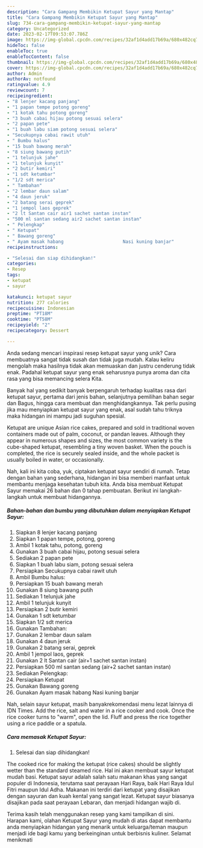 ```yaml
---
description: "Cara Gampang Membikin Ketupat Sayur yang Mantap"
title: "Cara Gampang Membikin Ketupat Sayur yang Mantap"
slug: 734-cara-gampang-membikin-ketupat-sayur-yang-mantap
category: Uncategorized
date: 2023-02-17T09:53:07.786Z
image: https://img-global.cpcdn.com/recipes/32af1d4add17b69a/680x482cq70/ketupat-sayur-foto-resep-utama.jpg
hideToc: false
enableToc: true
enableTocContent: false
thumbnail: https://img-global.cpcdn.com/recipes/32af1d4add17b69a/680x482cq70/ketupat-sayur-foto-resep-utama.jpg
cover: https://img-global.cpcdn.com/recipes/32af1d4add17b69a/680x482cq70/ketupat-sayur-foto-resep-utama.jpg
author: Admin
authorAv: notfound
ratingvalue: 4.9
reviewcount: 7
recipeingredient:
- "8 lenjer kacang panjang"
- "1 papan tempe potong goreng"
- "1 kotak tahu potong goreng"
- "3 buah cabai hijau potong sesuai selera"
- "2 papan pete"
- "1 buah labu siam potong sesuai selera"
- "Secukupnya cabai rawit utuh"
- " Bumbu halus"
- "15 buah bawang merah"
- "8 siung bawang putih"
- "1 telunjuk jahe"
- "1 telunjuk kunyit"
- "2 butir kemiri"
- "1 sdt ketumbar"
- "1/2 sdt merica"
- " Tambahan"
- "2 lembar daun salam"
- "4 daun jeruk"
- "2 batang serai geprek"
- "1 jempol laos geprek"
- "2 lt Santan cair air1 sachet santan instan"
- "500 ml santan sedang air2 sachet santan instan"
- " Pelengkap"
- " Ketupat"
- " Bawang goreng"
- " Ayam masak habang                      Nasi kuning banjar"
recipeinstructions:

- "Selesai dan siap dihidangkan!"
categories:
- Resep
tags:
- ketupat
- sayur

katakunci: ketupat sayur 
nutrition: 277 calories
recipecuisine: Indonesian
preptime: "PT18M"
cooktime: "PT58M"
recipeyield: "2"
recipecategory: Dessert

---
```





Anda sedang mencari inspirasi resep ketupat sayur yang unik? Cara membuatnya sangat tidak susah dan tidak juga mudah. Kalau keliru mengolah maka hasilnya tidak akan memuaskan dan justru cenderung tidak enak. Padahal ketupat sayur yang enak seharusnya punya aroma dan cita rasa yang bisa memancing selera Kita.





Banyak hal yang sedikit banyak berpengaruh terhadap kualitas rasa dari ketupat sayur, pertama dari jenis bahan, selanjutnya pemilihan bahan segar dan Bagus, hingga cara membuat dan menghidangkannya. Tak perlu pusing jika mau menyiapkan ketupat sayur yang enak,      asal sudah tahu triknya maka hidangan ini mampu jadi suguhan spesial.














Ketupat are unique Asian rice cakes, prepared and sold in traditional woven containers made out of palm, coconut, or pandan leaves. Although they appear in numerous shapes and sizes, the most common variety is the cube-shaped ketupat, resembling a tiny woven basket. When the pouch is completed, the rice is securely sealed inside, and the whole packet is usually boiled in water, or occasionally.






Nah, kali ini kita coba, yuk, ciptakan ketupat sayur sendiri di rumah. Tetap dengan bahan yang sederhana, hidangan ini bisa memberi manfaat untuk membantu menjaga kesehatan tubuh kita. Anda bisa membuat Ketupat Sayur memakai 26 bahan dan 0 tahap pembuatan. Berikut ini langkah-langkah untuk membuat hidangannya.

<!--inarticleads1-->

##### Bahan-bahan dan bumbu yang dibutuhkan dalam menyiapkan Ketupat Sayur:

1. Siapkan 8 lenjer kacang panjang
1. Siapkan 1 papan tempe, potong, goreng
1. Ambil 1 kotak tahu, potong, goreng
1. Gunakan 3 buah cabai hijau, potong sesuai selera
1. Sediakan 2 papan pete
1. Siapkan 1 buah labu siam, potong sesuai selera
1. Persiapkan Secukupnya cabai rawit utuh
1. Ambil  Bumbu halus:
1. Persiapkan 15 buah bawang merah
1. Gunakan 8 siung bawang putih
1. Sediakan 1 telunjuk jahe
1. Ambil 1 telunjuk kunyit
1. Persiapkan 2 butir kemiri
1. Gunakan 1 sdt ketumbar
1. Siapkan 1/2 sdt merica
1. Gunakan  Tambahan:
1. Gunakan 2 lembar daun salam
1. Gunakan 4 daun jeruk
1. Gunakan 2 batang serai, geprek
1. Ambil 1 jempol laos, geprek
1. Gunakan 2 lt Santan cair (air+1 sachet santan instan)
1. Persiapkan 500 ml santan sedang (air+2 sachet santan instan)
1. Sediakan  Pelengkap:
1. Persiapkan  Ketupat
1. Gunakan  Bawang goreng
1. Gunakan  Ayam masak habang                      Nasi kuning banjar


Nah, selain sayur ketupat, masih banyakrekomendasi menu lezat lainnya di IDN Times. Add the rice, salt and water in a rice cooker and cook. Once the rice cooker turns to &#34;warm&#34;, open the lid. Fluff and press the rice together using a rice paddle or a spatula. 

<!--inarticleads2-->

##### Cara memasak Ketupat Sayur:


1. Selesai dan siap dihidangkan!

The cooked rice for making the ketupat (rice cakes) should be slightly wetter than the standard steamed rice. Hal ini akan membuat sayur ketupat mudah basi. Ketupat sayur adalah salah satu makanan khas yang sangat populer di Indonesia, terutama saat perayaan Hari Raya, baik Hari Raya Idul Fitri maupun Idul Adha. Makanan ini terdiri dari ketupat yang disajikan dengan sayuran dan kuah kental yang sangat lezat. Ketupat sayur biasanya disajikan pada saat perayaan Lebaran, dan menjadi hidangan wajib di. 

Terima kasih telah menggunakan resep yang kami tampilkan di sini. Harapan kami, olahan Ketupat Sayur yang mudah di atas dapat membantu anda menyiapkan hidangan yang menarik untuk keluarga/teman maupun menjadi ide bagi kamu yang berkeinginan untuk berbisnis kuliner. Selamat menikmati
